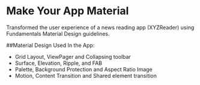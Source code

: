 # Make Your App Material

Transformed the user experience of a news reading app (XYZReader) using Fundamentals Material Design guidelines.

##Material Design Used In the App:
* Grid Layout, ViewPager and Collapsing toolbar
* Surface, Elevation,  Ripple, and FAB
* Palette, Background Protection and Aspect Ratio Image
* Motion, Content Transition and Shared element transition
